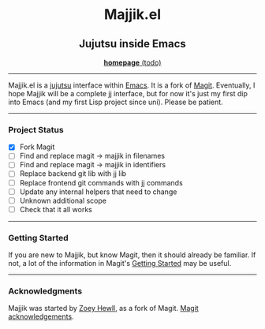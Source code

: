 <h1 align="center">Majjik.el</h1>
<h2 align="center">Jujutsu inside Emacs</h2>
<p align="center">
  <a href="https://zoybean.github.io/majjik.el/"><b>homepage</b> (todo)</a>
</p>

***

  Majjik.el is a [jujutsu][jj] interface within [Emacs][emacs].
  It is a fork of [Magit][magit].
  Eventually, I hope Majjik will be a complete jj interface, but for now
  it's just my first dip into Emacs (and my first Lisp project since uni).
  Please be patient.

***

### Project Status
- [x] Fork Magit
- [ ] Find and replace magit -> majjik in filenames
- [ ] Find and replace magit -> majjik in identifiers
- [ ] Replace backend git lib with jj lib
- [ ] Replace frontend git commands with jj commands
- [ ] Update any internal helpers that need to change
- [ ] Unknown additional scope
- [ ] Check that it all works

***

### Getting Started

If you are new to Majjik, but know Magit, then it should already be familiar. If not, a lot of the information in Magit's [Getting Started](https://github.com/magit/magit#getting-started) may be useful.

***
### Acknowledgments

Majjik was started by [Zoey Hewll][zoey], as a fork of Magit.
[Magit acknowledgements](https://github.com/magit/magit#acknowledgments).

[zoey]:  https://github.com/Zoybean
[jj]:    https://martinvonz.github.io/jj/
[emacs]: https://www.gnu.org/software/emacs
[magit]: https://magit.vc
